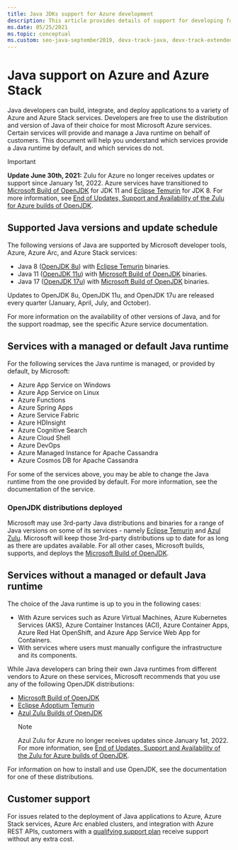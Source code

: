 ```yaml
---
title: Java JDKs support for Azure development
description: This article provides details of support for developing for or deploying Java applications to Azure and Azure Stack.
ms.date: 05/25/2021
ms.topic: conceptual
ms.custom: seo-java-september2019, devx-track-java, devx-track-extended-java
---
```


# Java support on Azure and Azure Stack

Java developers can build, integrate, and deploy applications to a variety of Azure and Azure Stack services. Developers are free to use the distribution and version of Java of their choice for most Microsoft Azure services. Certain services will provide and manage a Java runtime on behalf of customers. This document will help you understand which services provide a Java runtime by default, and which services do not.

> [!IMPORTANT]
> **Update June 30th, 2021:** Zulu for Azure no longer receives updates or support since January 1st, 2022. Azure services have transitioned to [Microsoft Build of OpenJDK](/java/openjdk/install) for JDK 11 and [Eclipse Temurin](https://adoptium.net/releases.html?variant=openjdk8&jvmVariant=hotspot) for JDK 8. For more information, see [End of Updates, Support and Availability of the Zulu for Azure builds of OpenJDK](https://devblogs.microsoft.com/java/end-of-updates-support-and-availability-of-zulu-for-azure/).

## Supported Java versions and update schedule

The following versions of Java are supported by Microsoft developer tools, Azure, Azure Arc, and Azure Stack services:

* Java 8 ([OpenJDK 8u](https://wiki.openjdk.java.net/display/jdk8u)) with [Eclipse Temurin](https://adoptium.net/temurin/releases?version=8) binaries.
* Java 11 ([OpenJDK 11u](https://wiki.openjdk.java.net/display/JDKUpdates/JDK11u)) with [Microsoft Build of OpenJDK](https://www.microsoft.com/openjdk) binaries.
* Java 17 ([OpenJDK 17u](https://wiki.openjdk.java.net/display/JDKUpdates/JDK+17u)) with [Microsoft Build of OpenJDK](https://www.microsoft.com/openjdk) binaries.

Updates to OpenJDK 8u, OpenJDK 11u, and OpenJDK 17u are released every quarter (January, April, July, and October).

For more information on the availability of other versions of Java, and for the support roadmap, see the specific Azure service documentation.

## Services with a managed or default Java runtime

For the following services the Java runtime is managed, or provided by default, by Microsoft:

* Azure App Service on Windows
* Azure App Service on Linux
* Azure Functions
* Azure Spring Apps
* Azure Service Fabric
* Azure HDInsight
* Azure Cognitive Search
* Azure Cloud Shell
* Azure DevOps
* Azure Managed Instance for Apache Cassandra
* Azure Cosmos DB for Apache Cassandra

For some of the services above, you may be able to change the Java runtime from the one provided by default. For more information, see the documentation of the service.

### OpenJDK distributions deployed

Microsoft may use 3rd-party Java distributions and binaries for a range of Java versions on some of its services - namely [Eclipse Temurin][temurin-link] and [Azul Zulu][zulu-link]. Microsoft will keep those 3rd-party distributions up to date for as long as there are updates available. For all other cases, Microsoft builds, supports, and deploys the [Microsoft Build of OpenJDK][msjdk-link].

## Services without a managed or default Java runtime

The choice of the Java runtime is up to you in the following cases:

* With Azure services such as Azure Virtual Machines, Azure Kubernetes Services (AKS), Azure Container Instances (ACI), Azure Container Apps, Azure Red Hat OpenShift, and Azure App Service Web App for Containers.
* With services where users must manually configure the infrastructure and its components.

While Java developers can bring their own Java runtimes from different vendors to Azure on these services, Microsoft recommends that you use any of the following OpenJDK distributions:

* [Microsoft Build of OpenJDK][msjdk-link]
* [Eclipse Adoptium Temurin][temurin-link]
* [Azul Zulu Builds of OpenJDK][zulu-link]
   > [!NOTE]
   > Azul Zulu for Azure no longer receives updates since January 1st, 2022. For more information, see [End of Updates, Support and Availability of the Zulu for Azure builds of OpenJDK](https://devblogs.microsoft.com/java/end-of-updates-support-and-availability-of-zulu-for-azure/).

For information on how to install and use OpenJDK, see the documentation for one of these distributions.

[msjdk-link]: https://www.microsoft.com/openjdk
[temurin-link]: https://www.adoptium.net
[zulu-link]: https://www.azul.com/downloads/?package=jdk#download-openjdk

## Customer support

For issues related to the deployment of Java applications to Azure, Azure Stack services, Azure Arc enabled clusters, and integration with Azure REST APIs, customers with a [qualifying support plan](https://azure.microsoft.com/support/plans/) receive support without any extra cost.
